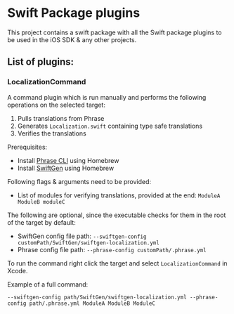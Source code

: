 # Swift Package plugins

This project contains a swift package with all the Swift package plugins to be used in the iOS SDK & any other projects. 

## List of plugins:

### LocalizationCommand

A command plugin which is run manually and performs the following operations on the selected target:

1. Pulls translations from Phrase
2. Generates `Localization.swift` containing type safe translations
3. Verifies the translations

Prerequisites:

- Install [Phrase CLI](https://support.phrase.com/hc/en-us/articles/5784093863964-CLI-Installation-Strings-) using Homebrew
- Install [ SwiftGen](https://github.com/SwiftGen/SwiftGen#installation) using Homebrew

Following flags & arguments need to be provided:

- List of modules for verifying translations, provided at the end: `ModuleA ModuleB moduleC`

The following are optional, since the executable checks for them in the root of the target by default:

- SwiftGen config file path: `--swiftgen-config customPath/SwiftGen/swiftgen-localization.yml`
- Phrase config file path: `--phrase-config customPath/.phrase.yml`

To run the command right click the target and select `LocalizationCommand` in Xcode.

Example of a full command: 

`--swiftgen-config path/SwiftGen/swiftgen-localization.yml --phrase-config path/.phrase.yml ModuleA ModuleB ModuleC`

